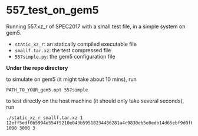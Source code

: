 # 557_test_on_gem5

Running 557.xz_r of SPEC2017 with a small test file, in a simple system on gem5.

- `static_xz_r`: an statically compiled executable file
- `smallf.tar.xz`: the test compressed file
- `557simple.py`: the gem5 configuration file

**Under the repo directory**

to simulate on gem5 (it might take about 10 mins), run

```
PATH_TO_YOUR_gem5.opt 557simple
```

to test directly on the host machine (it should only take several seconds), run

```
./static_xz_r smallf.tar.xz 1 12eff5edf0b5994e554f5210e043b59518234486281a4c9830eb5e8edb14d65ebf9d0f66b9659e4b6db7b0dc458129a60d77e7a750b7b34ef67b02229ef6588e 1000 3000 3
```
